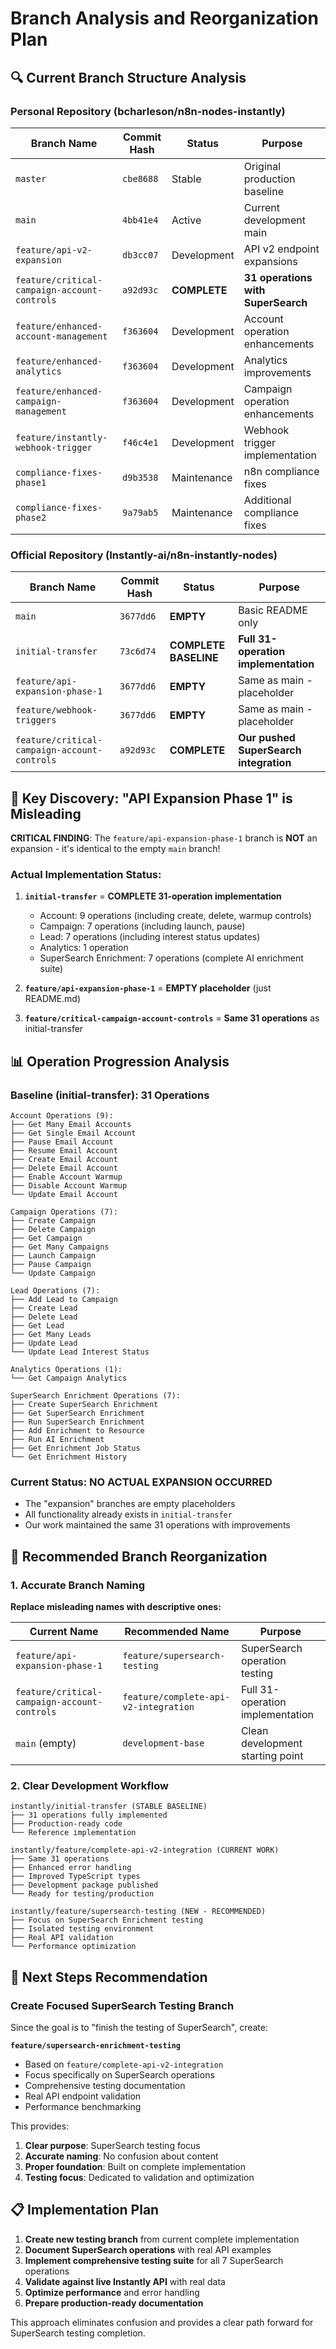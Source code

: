 # Branch Analysis and Reorganization Plan

## 🔍 **Current Branch Structure Analysis**

### **Personal Repository (bcharleson/n8n-nodes-instantly)**

| Branch Name | Commit Hash | Status | Purpose |
|-------------|-------------|---------|---------|
| `master` | `cbe8688` | Stable | Original production baseline |
| `main` | `4bb41e4` | Active | Current development main |
| `feature/api-v2-expansion` | `db3cc07` | Development | API v2 endpoint expansions |
| `feature/critical-campaign-account-controls` | `a92d93c` | **COMPLETE** | **31 operations with SuperSearch** |
| `feature/enhanced-account-management` | `f363604` | Development | Account operation enhancements |
| `feature/enhanced-analytics` | `f363604` | Development | Analytics improvements |
| `feature/enhanced-campaign-management` | `f363604` | Development | Campaign operation enhancements |
| `feature/instantly-webhook-trigger` | `f46c4e1` | Development | Webhook trigger implementation |
| `compliance-fixes-phase1` | `d9b3538` | Maintenance | n8n compliance fixes |
| `compliance-fixes-phase2` | `9a79ab5` | Maintenance | Additional compliance fixes |

### **Official Repository (Instantly-ai/n8n-instantly-nodes)**

| Branch Name | Commit Hash | Status | Purpose |
|-------------|-------------|---------|---------|
| `main` | `3677dd6` | **EMPTY** | Basic README only |
| `initial-transfer` | `73c6d74` | **COMPLETE BASELINE** | **Full 31-operation implementation** |
| `feature/api-expansion-phase-1` | `3677dd6` | **EMPTY** | Same as main - placeholder |
| `feature/webhook-triggers` | `3677dd6` | **EMPTY** | Same as main - placeholder |
| `feature/critical-campaign-account-controls` | `a92d93c` | **COMPLETE** | **Our pushed SuperSearch integration** |

## 🎯 **Key Discovery: "API Expansion Phase 1" is Misleading**

**CRITICAL FINDING**: The `feature/api-expansion-phase-1` branch is **NOT** an expansion - it's identical to the empty `main` branch!

### **Actual Implementation Status:**

1. **`initial-transfer`** = **COMPLETE 31-operation implementation**
   - Account: 9 operations (including create, delete, warmup controls)
   - Campaign: 7 operations (including launch, pause)
   - Lead: 7 operations (including interest status updates)
   - Analytics: 1 operation
   - SuperSearch Enrichment: 7 operations (complete AI enrichment suite)

2. **`feature/api-expansion-phase-1`** = **EMPTY placeholder** (just README.md)

3. **`feature/critical-campaign-account-controls`** = **Same 31 operations** as initial-transfer

## 📊 **Operation Progression Analysis**

### **Baseline (initial-transfer): 31 Operations**
```
Account Operations (9):
├── Get Many Email Accounts
├── Get Single Email Account  
├── Pause Email Account
├── Resume Email Account
├── Create Email Account
├── Delete Email Account
├── Enable Account Warmup
├── Disable Account Warmup
└── Update Email Account

Campaign Operations (7):
├── Create Campaign
├── Delete Campaign
├── Get Campaign
├── Get Many Campaigns
├── Launch Campaign
├── Pause Campaign
└── Update Campaign

Lead Operations (7):
├── Add Lead to Campaign
├── Create Lead
├── Delete Lead
├── Get Lead
├── Get Many Leads
├── Update Lead
└── Update Lead Interest Status

Analytics Operations (1):
└── Get Campaign Analytics

SuperSearch Enrichment Operations (7):
├── Create SuperSearch Enrichment
├── Get SuperSearch Enrichment
├── Run SuperSearch Enrichment
├── Add Enrichment to Resource
├── Run AI Enrichment
├── Get Enrichment Job Status
└── Get Enrichment History
```

### **Current Status: NO ACTUAL EXPANSION OCCURRED**
- The "expansion" branches are empty placeholders
- All functionality already exists in `initial-transfer`
- Our work maintained the same 31 operations with improvements

## 🚀 **Recommended Branch Reorganization**

### **1. Accurate Branch Naming**

**Replace misleading names with descriptive ones:**

| Current Name | Recommended Name | Purpose |
|--------------|------------------|---------|
| `feature/api-expansion-phase-1` | `feature/supersearch-testing` | SuperSearch operation testing |
| `feature/critical-campaign-account-controls` | `feature/complete-api-v2-integration` | Full 31-operation implementation |
| `main` (empty) | `development-base` | Clean development starting point |

### **2. Clear Development Workflow**

```
instantly/initial-transfer (STABLE BASELINE)
├── 31 operations fully implemented
├── Production-ready code
└── Reference implementation

instantly/feature/complete-api-v2-integration (CURRENT WORK)
├── Same 31 operations
├── Enhanced error handling
├── Improved TypeScript types
├── Development package published
└── Ready for testing/production

instantly/feature/supersearch-testing (NEW - RECOMMENDED)
├── Focus on SuperSearch Enrichment testing
├── Isolated testing environment
├── Real API validation
└── Performance optimization
```

## 🎯 **Next Steps Recommendation**

### **Create Focused SuperSearch Testing Branch**

Since the goal is to "finish the testing of SuperSearch", create:

**`feature/supersearch-enrichment-testing`**
- Based on `feature/complete-api-v2-integration` 
- Focus specifically on SuperSearch operations
- Comprehensive testing documentation
- Real API endpoint validation
- Performance benchmarking

This provides:
1. **Clear purpose**: SuperSearch testing focus
2. **Accurate naming**: No confusion about content
3. **Proper foundation**: Built on complete implementation
4. **Testing focus**: Dedicated to validation and optimization

## 📋 **Implementation Plan**

1. **Create new testing branch** from current complete implementation
2. **Document SuperSearch operations** with real API examples
3. **Implement comprehensive testing suite** for all 7 SuperSearch operations
4. **Validate against live Instantly API** with real data
5. **Optimize performance** and error handling
6. **Prepare production-ready documentation**

This approach eliminates confusion and provides a clear path forward for SuperSearch testing completion.
